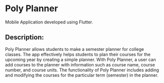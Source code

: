 # Poly Planner
Mobile Application developed using Flutter.

## Description:
Poly Planner allows students to make a semester planner for college classes. The app effectively helps students to plan their courses for the upcoming year by creating a simple planner. With Poly Planner, a user can add courses to the planner with information such as course name, course number, and course units. The functionality of Poly Planner includes adding and modifying the courses for the particular term (semester) in the planner.


